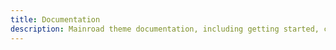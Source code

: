 ```yaml
---
title: Documentation
description: Mainroad theme documentation, including getting started, customization guides, and FAQ.
---
```

